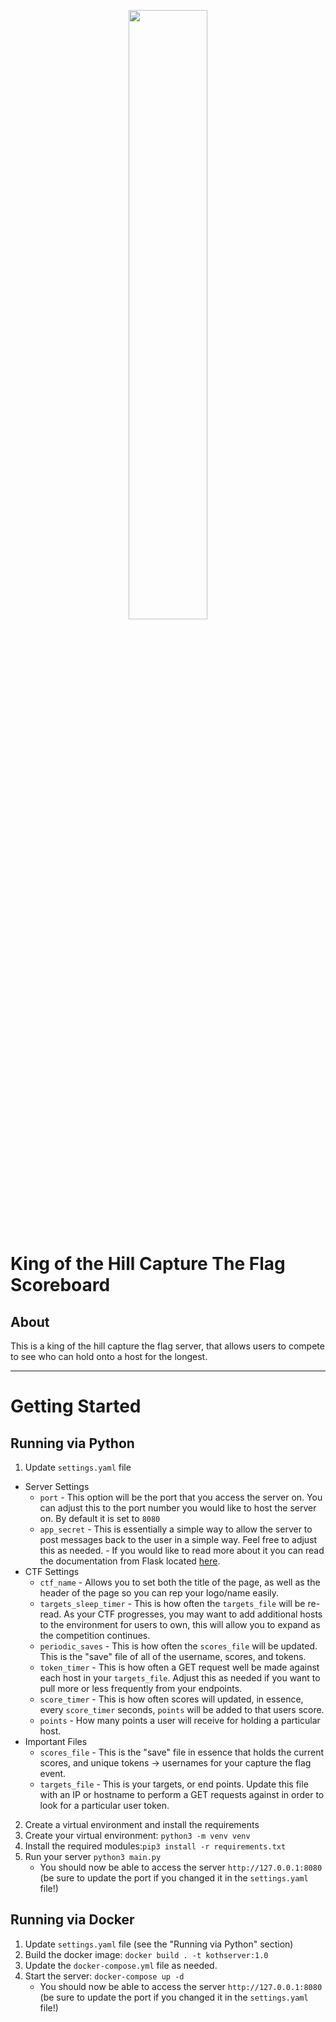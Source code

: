 <p align="center">
<img src="https://cdn.discordapp.com/attachments/733892335766601810/1120533875987333180/heathenhkr_a_minimalist_cyber_castle_symbol_6b0db3dd-7ae0-4fa1-8179-e92515b62b2f.png" width=50% height=50%>
</p>

<p align="center">  
<h1>King of the Hill Capture The Flag Scoreboard</h1>
</p>

## About
This is a king of the hill capture the flag server, that allows users to compete to see who can hold onto a host for the longest.

----

# Getting Started

## Running via Python
1. Update `settings.yaml` file
- Server Settings
    - `port` - This option will be the port that you access the server on. You can adjust this to the port number you would like to host the server on. By default it is set to `8080`
    - `app_secret` - This is essentially a simple way to allow the server to post messages back to the user in a simple way. Feel free to adjust this as needed.
            - If you would like to read more about it you can read the documentation from Flask located [here](https://flask.palletsprojects.com/en/2.3.x/patterns/flashing/).
- CTF Settings
    - `ctf_name` - Allows you to set both the title of the page, as well as the header of the page so you can rep your logo/name easily. 
    - `targets_sleep_timer` - This is how often the `targets_file` will be re-read. As your CTF progresses, you may want to add additional hosts to the environment for users to own, this will allow you to expand as the competition continues. 
    - `periodic_saves` - This is how often the `scores_file` will be updated. This is the "save" file of all of the username, scores, and tokens.
    - `token_timer` - This is how often a GET request well be made against each host in your `targets_file`. Adjust this as needed if you want to pull more or less frequently from your endpoints.
    - `score_timer` - This is how often scores will updated, in essence, every `score_timer` seconds, `points` will be added to that users score.
    - `points` - How many points a user will receive for holding a particular host.
- Important Files
    - `scores_file` - This is the "save" file in essence that holds the current scores, and unique tokens -> usernames for your capture the flag event.
    - `targets_file` - This is your targets, or end points. Update this file with an IP or hostname to perform a GET requests against in order to look for a particular user token.
    
2. Create a virtual environment and install the requirements
3. Create your virtual environment: `python3 -m venv venv` 
4. Install the required modules:`pip3 install -r requirements.txt`
5. Run your server `python3 main.py` 
    - You should now be able to access the server `http://127.0.0.1:8080` (be sure to update the port if you changed it in the `settings.yaml` file!)

## Running via Docker
1. Update `settings.yaml` file (see the "Running via Python" section)
2. Build the docker image: `docker build . -t kothserver:1.0`
3. Update the `docker-compose.yml` file as needed.
4. Start the server: `docker-compose up -d`
    - You should now be able to access the server `http://127.0.0.1:8080` (be sure to update the port if you changed it in the `settings.yaml` file!)
